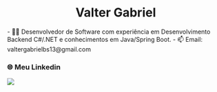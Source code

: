 <h1 align="center">Valter Gabriel</h1>
- 👨‍💻 Desenvolvedor de Software com experiência em Desenvolvimento Backend C#/.NET e conhecimentos em Java/Spring Boot.
- 📫 Email: valtergabrielbs13@gmail.com

### 🌐 Meu Linkedin
<div>
  <a href="https://www.linkedin.com/in/valter-gabriel/" target="_blank"><img src="https://img.shields.io/badge/-LinkedIn-%230077B5?style=for-the-badge&logo=linkedin&logoColor=white" target="_blank"></a>
</div>
<br>

